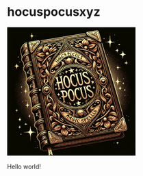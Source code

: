 # hocuspocusxyz

<img src="./assets/hocuspocus.png" width="300" height="300" alt="Project logo">

Hello world!
